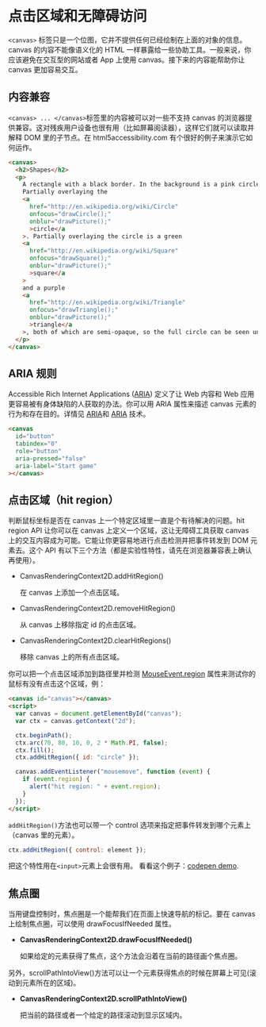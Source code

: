 # 点击区域和无障碍访问

`<canvas>` 标签只是一个位图，它并不提供任何已经绘制在上面的对象的信息。 canvas 的内容不能像语义化的 HTML 一样暴露给一些协助工具。一般来说，你应该避免在交互型的网站或者 App 上使用 canvas。接下来的内容能帮助你让 canvas 更加容易交互。

## 内容兼容

`<canvas> ... </canvas>`标签里的内容被可以对一些不支持 canvas 的浏览器提供兼容。这对残疾用户设备也很有用（比如屏幕阅读器），这样它们就可以读取并解释 DOM 里的子节点。在 html5accessibility.com 有个很好的例子来演示它如何运作。

```html
<canvas>
  <h2>Shapes</h2>
  <p>
    A rectangle with a black border. In the background is a pink circle.
    Partially overlaying the
    <a
      href="http://en.wikipedia.org/wiki/Circle"
      onfocus="drawCircle();"
      onblur="drawPicture();"
      >circle</a
    >. Partially overlaying the circle is a green
    <a
      href="http://en.wikipedia.org/wiki/Square"
      onfocus="drawSquare();"
      onblur="drawPicture();"
      >square</a
    >
    and a purple
    <a
      href="http://en.wikipedia.org/wiki/Triangle"
      onfocus="drawTriangle();"
      onblur="drawPicture();"
      >triangle</a
    >, both of which are semi-opaque, so the full circle can be seen underneath.
  </p>
</canvas>
```

## ARIA 规则

Accessible Rich Internet Applications ([ARIA](https://developer.mozilla.org/en-US/docs/Web/Accessibility/ARIA)) 定义了让 Web 内容和 Web 应用更容易被有身体缺陷的人获取的办法。你可以用 ARIA 属性来描述 canvas 元素的行为和存在目的。详情见 [ARIA](https://developer.mozilla.org/en-US/docs/Web/Accessibility/ARIA)和 [ARIA](https://developer.mozilla.org/en-US/docs/Web/Accessibility/ARIA/ARIA_Techniques) 技术。

```html
<canvas
  id="button"
  tabindex="0"
  role="button"
  aria-pressed="false"
  aria-label="Start game"
></canvas>
```

## 点击区域（hit region）

判断鼠标坐标是否在 canvas 上一个特定区域里一直是个有待解决的问题。hit region API 让你可以在 canvas 上定义一个区域，这让无障碍工具获取 canvas 上的交互内容成为可能。它能让你更容易地进行点击检测并把事件转发到 DOM 元素去。这个 API 有以下三个方法（都是实验性特性，请先在浏览器兼容表上确认再使用）。

- CanvasRenderingContext2D.addHitRegion()

  在 canvas 上添加一个点击区域。

- CanvasRenderingContext2D.removeHitRegion()

  从 canvas 上移除指定 id 的点击区域。

- CanvasRenderingContext2D.clearHitRegions()

  移除 canvas 上的所有点击区域。

你可以把一个点击区域添加到路径里并检测 [MouseEvent.region](https://developer.mozilla.org/zh-CN/docs/Web/API/MouseEvent/region) 属性来测试你的鼠标有没有点击这个区域，例：

```html
<canvas id="canvas"></canvas>
<script>
  var canvas = document.getElementById("canvas");
  var ctx = canvas.getContext("2d");

  ctx.beginPath();
  ctx.arc(70, 80, 10, 0, 2 * Math.PI, false);
  ctx.fill();
  ctx.addHitRegion({ id: "circle" });

  canvas.addEventListener("mousemove", function (event) {
    if (event.region) {
      alert("hit region: " + event.region);
    }
  });
</script>
```

`addHitRegion()`方法也可以带一个 control 选项来指定把事件转发到哪个元素上（canvas 里的元素）。

```js
ctx.addHitRegion({ control: element });
```

把这个特性用在`<input>`元素上会很有用。 看看这个例子：[codepen demo](http://codepen.io/peterj35/pen/PEdLKx).

## 焦点圈

当用键盘控制时，焦点圈是一个能帮我们在页面上快速导航的标记。要在 canvas 上绘制焦点圈，可以使用 drawFocusIfNeeded 属性。

- **CanvasRenderingContext2D.drawFocusIfNeeded()**


    如果给定的元素获得了焦点，这个方法会沿着在当前的路径画个焦点圈。

另外，scrollPathIntoView()方法可以让一个元素获得焦点的时候在屏幕上可见(滚动到元素所在的区域)。

- **CanvasRenderingContext2D.scrollPathIntoView()**

  把当前的路径或者一个给定的路径滚动到显示区域内。
